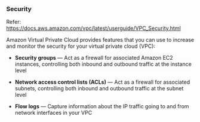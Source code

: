### Security

Refer: https://docs.aws.amazon.com/vpc/latest/userguide/VPC_Security.html

Amazon Virtual Private Cloud provides features that you can use to increase and monitor the security for your virtual private cloud (VPC):

* **Security groups** — Act as a firewall for associated Amazon EC2 instances, controlling both inbound and outbound traffic at the instance level

* **Network access control lists (ACLs)** — Act as a firewall for associated subnets, controlling both inbound and outbound traffic at the subnet level

* **Flow logs** — Capture information about the IP traffic going to and from network interfaces in your VPC
